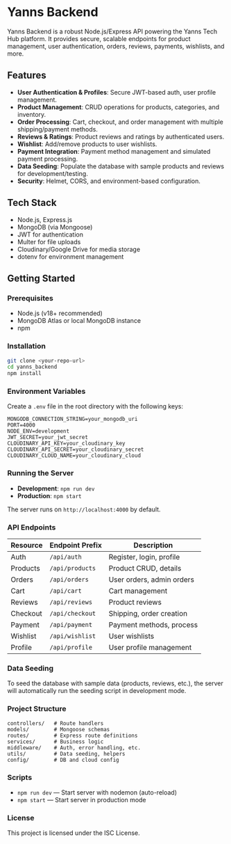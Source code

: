 # Yanns Backend

Yanns Backend is a robust Node.js/Express API powering the Yanns Tech Hub platform. It provides secure, scalable endpoints for product management, user authentication, orders, reviews, payments, wishlists, and more.

## Features

- **User Authentication & Profiles**: Secure JWT-based auth, user profile management.
- **Product Management**: CRUD operations for products, categories, and inventory.
- **Order Processing**: Cart, checkout, and order management with multiple shipping/payment methods.
- **Reviews & Ratings**: Product reviews and ratings by authenticated users.
- **Wishlist**: Add/remove products to user wishlists.
- **Payment Integration**: Payment method management and simulated payment processing.
- **Data Seeding**: Populate the database with sample products and reviews for development/testing.
- **Security**: Helmet, CORS, and environment-based configuration.

## Tech Stack

- Node.js, Express.js
- MongoDB (via Mongoose)
- JWT for authentication
- Multer for file uploads
- Cloudinary/Google Drive for media storage
- dotenv for environment management

## Getting Started

### Prerequisites

- Node.js (v18+ recommended)
- MongoDB Atlas or local MongoDB instance
- npm

### Installation

```bash
git clone <your-repo-url>
cd yanns_backend
npm install
```

### Environment Variables

Create a `.env` file in the root directory with the following keys:

```
MONGODB_CONNECTION_STRING=your_mongodb_uri
PORT=4000
NODE_ENV=development
JWT_SECRET=your_jwt_secret
CLOUDINARY_API_KEY=your_cloudinary_key
CLOUDINARY_API_SECRET=your_cloudinary_secret
CLOUDINARY_CLOUD_NAME=your_cloudinary_cloud
```

### Running the Server

- **Development**: `npm run dev`
- **Production**: `npm start`

The server runs on `http://localhost:4000` by default.

### API Endpoints

| Resource   | Endpoint Prefix      | Description                |
|------------|---------------------|----------------------------|
| Auth       | `/api/auth`         | Register, login, profile   |
| Products   | `/api/products`     | Product CRUD, details      |
| Orders     | `/api/orders`       | User orders, admin orders  |
| Cart       | `/api/cart`         | Cart management            |
| Reviews    | `/api/reviews`      | Product reviews            |
| Checkout   | `/api/checkout`     | Shipping, order creation   |
| Payment    | `/api/payment`      | Payment methods, process   |
| Wishlist   | `/api/wishlist`     | User wishlists             |
| Profile    | `/api/profile`      | User profile management    |

### Data Seeding

To seed the database with sample data (products, reviews, etc.), the server will automatically run the seeding script in development mode.

### Project Structure

```
controllers/   # Route handlers
models/        # Mongoose schemas
routes/        # Express route definitions
services/      # Business logic
middleware/    # Auth, error handling, etc.
utils/         # Data seeding, helpers
config/        # DB and cloud config
```

### Scripts

- `npm run dev` — Start server with nodemon (auto-reload)
- `npm start` — Start server in production mode

### License

This project is licensed under the ISC License.
